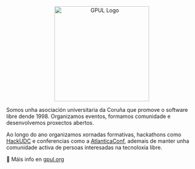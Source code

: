 <div align="center">
  <img src="https://gpul.org/img/logo-old.svg" alt="GPUL Logo" width="250"/>
</div>

Somos unha asociación universitaria da Coruña que promove o software libre dende 1998. Organizamos eventos, formamos comunidade e desenvolvemos proxectos abertos.

Ao longo do ano organizamos xornadas formativas, hackathons como [HackUDC](https://hackudc.com) e conferencias como a [AtlanticaConf](https://atlanticaconf.gpul.org), ademais de manter unha comunidade activa de persoas interesadas na tecnoloxía libre.

🔗 Máis info en [gpul.org](https://gpul.org)
